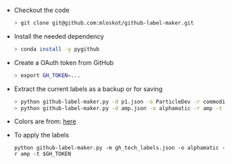 - Checkout the code
  ```bash
  > git clone git@github.com:mloskot/github-label-maker.git
  ```

- Install the needed dependency
  ```bash
  > conda install -y pygithub
  ```

- Create a OAuth token from GitHub
  ```bash
  > export GH_TOKEN=...
  ```

- Extract the current labels as a backup or for saving
  ```bash
  > python github-label-maker.py -d p1.json -o ParticleDev -r commodity_research -t $GH_TOKEN
  > python github-label-maker.py -d amp.json -o alphamatic -r amp -t $GH_TOKEN
  ```

- Colors are from:
  [here](https://github.com/ManageIQ/guides/blob/master/labels.md)

- To apply the labels
  ```
  python github-label-maker.py -m gh_tech_labels.json -o alphamatic -r amp -t $GH_TOKEN
  ```
